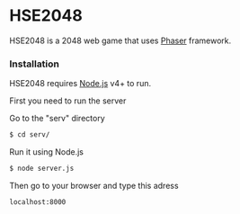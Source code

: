 # HSE2048


HSE2048 is a 2048 web game that uses [Phaser](https://phaser.io) framework.

### Installation

HSE2048 requires [Node.js](https://nodejs.org/) v4+ to run.

First you need to run the server

Go to the "serv" directory
```sh
$ cd serv/
```
Run it using Node.js
```sh
$ node server.js
```
Then go to your browser and type this adress
```
localhost:8000
```

